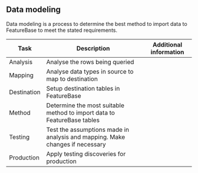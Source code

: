 ## Data modeling

Data modeling is a process to determine the best method to import data to FeatureBase to meet the stated requirements.

| Task | Description | Additional information |
|---|---|---|
| Analysis | Analyse the rows being queried |  |
| Mapping | Analyse data types in source to map to destination  |
| Destination | Setup destination tables in FeatureBase |  |
| Method | Determine the most suitable method to import data to FeatureBase tables |  |
| Testing | Test the assumptions made in analysis and mapping. Make changes if necessary |  |
| Production | Apply testing discoveries for production |  |
